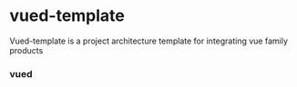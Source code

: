 # vued-template
Vued-template is a project architecture template for integrating vue family products

### vued